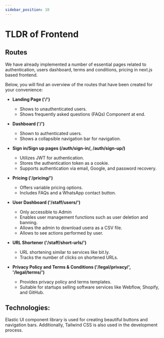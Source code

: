 ```yaml
---
sidebar_position: 10
---
```


# TLDR of Frontend

## Routes 
We have already implemented a number of essential pages related to authentication, users dashboard, terms and conditions, pricing in next.js based frontend. 

Below, you will find an overview of the routes that have been created for your convenience:

- **Landing Page ('/')**
  - Shows to unauthenticated users.
  - Shows frequently asked questions (FAQs) Component at end.

- **Dashboard ('/')**
  - Shown to authenticated users.
  - Shows a collapsible navigation bar for  navigation.

- **Sign in/Sign up pages (/auth/sign-in/, /auth/sign-up/)**
  - Utilizes JWT for authentication.
  - Stores the authentication token as a cookie.
  - Supports authentication via email, Google, and password recovery.

- **Pricing ('/pricing/')**
  - Offers variable pricing options.
  - Includes FAQs and a WhatsApp contact button.

- **User Dashboard ('/staff/users/')**
  - Only accessible to Admin
  - Enables user management functions such as user deletion and banning.
  - Allows the admin to download usera as a CSV file.
  - Allows to see actions performed by user.

- **URL Shortener ('/staff/short-urls/')**
  - URL shortening similar to services like bit.ly.
  - Tracks the number of clicks on shortened URLs.

- **Privacy Policy and Terms & Conditions ('/legal/privacy/', '/legal/terms/')**
  - Provides privacy policy and terms templates.
  - Suitable for startups selling software services like Webflow, Shopify, and GitHub.

<!-- TODO: Action Tracking -->

<!-- TODO: Affiliate Marketing System -->

## Technologies: 
Elastic UI component library is used for creating beautiful buttons and navigation bars. Additionally, Tailwind CSS is also used in the development process.
